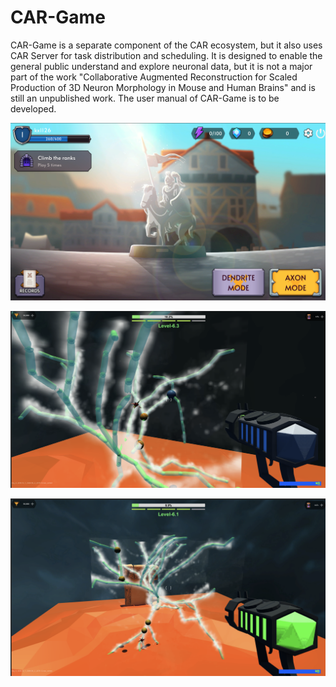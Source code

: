 # CAR-Game

CAR-Game is a separate component of the CAR ecosystem, but it also uses CAR Server for task distribution and scheduling. It is designed to enable the general public understand and explore neuronal data, but it is not a major part of the work "Collaborative Augmented Reconstruction for Scaled Production of 3D Neuron Morphology in Mouse and Human Brains" and is still an unpublished work. The user manual of CAR-Game is to be developed.

![CAR Game Screenshot 1](../assets/game_1.png)

![CAR Game Screenshot 2](../assets/game_2.png)

![CAR Game Screenshot 3](../assets/game_3.png)
